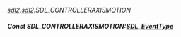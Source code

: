_[sdl2](../../modules/sdl2/sdl2-module.md):[sdl2](../../modules/sdl2/sdl2-module.md).SDL\_CONTROLLERAXISMOTION_
##### Const SDL\_CONTROLLERAXISMOTION:[SDL_EventType](../../modules/sdl2/sdl2-sdl_eventtype.md)
